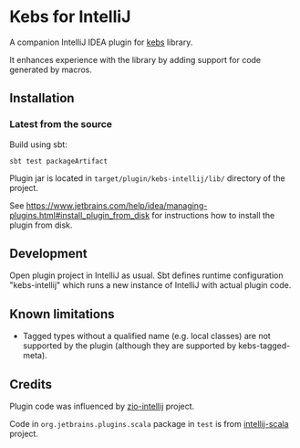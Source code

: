 # Kebs for IntelliJ

A companion IntelliJ IDEA plugin for [kebs](https://github.com/theiterators/kebs) library.

It enhances experience with the library by adding support for code generated by macros.

## Installation

<!--
### Stable version from the Marketplace

The latest stable version can be installed from the IntelliJ Marketplace (in the Settings/Preferences dialog, select "Plugins" and type "Kebs for IntelliJ" into search input). See https://www.jetbrains.com/help/idea/managing-plugins.html for detailed instructions.
-->

### Latest from the source

Build using sbt:
```
sbt test packageArtifact
```
Plugin jar is located in `target/plugin/kebs-intellij/lib/` directory of the project.

See https://www.jetbrains.com/help/idea/managing-plugins.html#install_plugin_from_disk for instructions how to install the plugin from disk.

## Development

Open plugin project in IntelliJ as usual. Sbt defines runtime configuration "kebs-intellij" which runs a new instance of IntelliJ with actual plugin code.

## Known limitations

 * Tagged types without a qualified name (e.g. local classes) are not supported by the plugin (although they are supported by kebs-tagged-meta).

## Credits

Plugin code was influenced by [zio-intellij](https://github.com/zio/zio-intellij) project.

Code in `org.jetbrains.plugins.scala` package in `test` is from [intellij-scala](https://github.com/JetBrains/intellij-scala) project.
